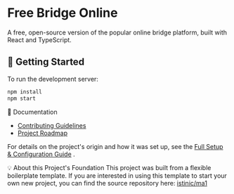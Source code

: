# Free Bridge Online

A free, open-source version of the popular online bridge platform, built with React and TypeScript.

## 🚀 Getting Started

To run the development server:

```bash
npm install
npm start
```

📖 Documentation

- [Contributing Guidelines](./CONTRIBUTING.md)
- [Project Roadmap](./ROADMAP.md)

For details on the project's origin and how it was set up, see the [Full Setup & Configuration Guide](./Startup.md) .

💡 About this Project's Foundation
This project was built from a flexible boilerplate template. If you are interested in using this template to start your own new project, you can find the source repository here:
[istinic/ma1](https://www.google.com/search?q=https://github.com/istinic/ma1)
